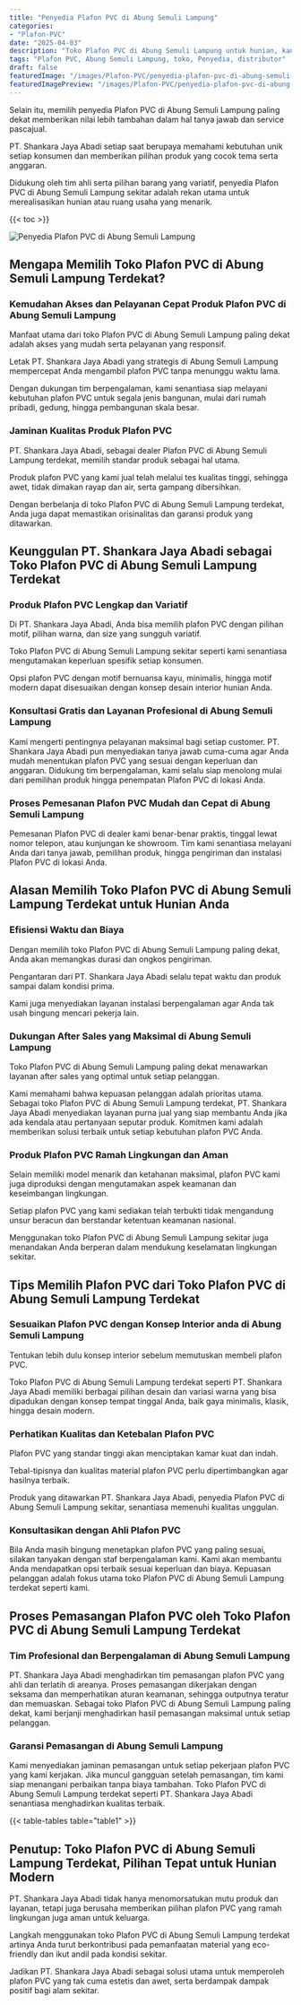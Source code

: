 ```yaml
---
title: "Penyedia Plafon PVC di Abung Semuli Lampung"
categories:
- "Plafon-PVC"
date: "2025-04-03"
description: "Toko Plafon PVC di Abung Semuli Lampung untuk hunian, kantor, serta ritel. Produk berkualitas, variasi motif, warna elegan, dengan jasa instalasi oleh tenaga ahli ahli serta garansi resmi!|Layanan penjualan Plafon PVC di Abung Semuli Lampung bagi kebutuhan rumah, perkantoran, atau gerai, beserta plafon unggulan dan instalasi oleh tim ahli dan kepastian resmi.|Pilihan Plafon PVC di Abung Semuli Lampung yang andal bagi tempat tinggal, perkantoran, serta toko, dengan material terbaik dan penempatan oleh tenaga ahli profesional serta jaminan resmi.|Distribusi Plafon PVC di Abung Semuli Lampung untuk rumah, office, serta toko, dengan produk unggulan dan pemasangan oleh tim profesional, dilengkapi dengan garansi resmi.}"
tags: "Plafon PVC, Abung Semuli Lampung, toko, Penyedia, distributor"
draft: false
featuredImage: "/images/Plafon-PVC/penyedia-plafon-pvc-di-abung-semuli-lampung.png"
featuredImagePreview: "/images/Plafon-PVC/penyedia-plafon-pvc-di-abung-semuli-lampung.png"
---
```


Selain itu, memilih penyedia Plafon PVC di Abung Semuli Lampung paling dekat memberikan nilai lebih tambahan dalam hal tanya jawab dan service pascajual.

PT. Shankara Jaya Abadi setiap saat berupaya memahami kebutuhan unik setiap konsumen dan memberikan pilihan produk yang cocok tema serta anggaran.

Didukung oleh tim ahli serta pilihan barang yang variatif, penyedia Plafon PVC di Abung Semuli Lampung sekitar adalah rekan utama untuk merealisasikan hunian atau ruang usaha yang menarik.

{{< toc >}}

![Penyedia Plafon PVC di Abung Semuli Lampung](/images/Plafon-PVC/Penyedia-Plafon-PVC-di-Abung-Semuli-Lampung.png)

## Mengapa Memilih Toko Plafon PVC di Abung Semuli Lampung Terdekat?

### Kemudahan Akses dan Pelayanan Cepat Produk Plafon PVC di Abung Semuli Lampung

Manfaat utama dari toko Plafon PVC di Abung Semuli Lampung paling dekat adalah akses yang mudah serta pelayanan yang responsif.

Letak PT. Shankara Jaya Abadi yang strategis di Abung Semuli Lampung mempercepat Anda mengambil plafon PVC tanpa menunggu waktu lama.

Dengan dukungan tim berpengalaman, kami senantiasa siap melayani kebutuhan plafon PVC untuk segala jenis bangunan, mulai dari rumah pribadi, gedung, hingga pembangunan skala besar.

### Jaminan Kualitas Produk Plafon PVC

PT. Shankara Jaya Abadi, sebagai dealer Plafon PVC di Abung Semuli Lampung terdekat, memilih standar produk sebagai hal utama.

Produk plafon PVC yang kami jual telah melalui tes kualitas tinggi, sehingga awet, tidak dimakan rayap dan air, serta gampang dibersihkan.

Dengan berbelanja di toko Plafon PVC di Abung Semuli Lampung terdekat, Anda juga dapat memastikan orisinalitas dan garansi produk yang ditawarkan.

## Keunggulan PT. Shankara Jaya Abadi sebagai Toko Plafon PVC di Abung Semuli Lampung Terdekat

### Produk Plafon PVC Lengkap dan Variatif

Di PT. Shankara Jaya Abadi, Anda bisa memilih plafon PVC dengan pilihan motif, pilihan warna, dan size yang sungguh variatif.

Toko Plafon PVC di Abung Semuli Lampung sekitar seperti kami senantiasa mengutamakan keperluan spesifik setiap konsumen.

Opsi plafon PVC dengan motif bernuansa kayu, minimalis, hingga motif modern dapat disesuaikan dengan konsep desain interior hunian Anda.

### Konsultasi Gratis dan Layanan Profesional di Abung Semuli Lampung

Kami mengerti pentingnya pelayanan maksimal bagi setiap customer. PT. Shankara Jaya Abadi pun menyediakan tanya jawab cuma-cuma agar Anda mudah menentukan plafon PVC yang sesuai dengan keperluan dan anggaran. Didukung tim berpengalaman, kami selalu siap menolong mulai dari pemilihan produk hingga penempatan Plafon PVC di lokasi Anda.

### Proses Pemesanan Plafon PVC Mudah dan Cepat di Abung Semuli Lampung

Pemesanan Plafon PVC di dealer kami benar-benar praktis, tinggal lewat nomor telepon, atau kunjungan ke showroom. Tim kami senantiasa melayani Anda dari tanya jawab, pemilihan produk, hingga pengiriman dan instalasi Plafon PVC di lokasi Anda.

## Alasan Memilih Toko Plafon PVC di Abung Semuli Lampung Terdekat untuk Hunian Anda

### Efisiensi Waktu dan Biaya

Dengan memilih toko Plafon PVC di Abung Semuli Lampung paling dekat, Anda akan memangkas durasi dan ongkos pengiriman.

Pengantaran dari PT. Shankara Jaya Abadi selalu tepat waktu dan produk sampai dalam kondisi prima.

Kami juga menyediakan layanan instalasi berpengalaman agar Anda tak usah bingung mencari pekerja lain.

### Dukungan After Sales yang Maksimal di Abung Semuli Lampung

Toko Plafon PVC di Abung Semuli Lampung paling dekat menawarkan layanan after sales yang optimal untuk setiap pelanggan.

Kami memahami bahwa kepuasan pelanggan adalah prioritas utama. Sebagai toko Plafon PVC di Abung Semuli Lampung terdekat, PT. Shankara Jaya Abadi menyediakan layanan purna jual yang siap membantu Anda jika ada kendala atau pertanyaan seputar produk. Komitmen kami adalah memberikan solusi terbaik untuk setiap kebutuhan plafon PVC Anda.

### Produk Plafon PVC Ramah Lingkungan dan Aman

Selain memiliki model menarik dan ketahanan maksimal, plafon PVC kami juga diproduksi dengan mengutamakan aspek keamanan dan keseimbangan lingkungan.

Setiap plafon PVC yang kami sediakan telah terbukti tidak mengandung unsur beracun dan berstandar ketentuan keamanan nasional.

Menggunakan toko Plafon PVC di Abung Semuli Lampung sekitar juga menandakan Anda berperan dalam mendukung keselamatan lingkungan sekitar.

## Tips Memilih Plafon PVC dari Toko Plafon PVC di Abung Semuli Lampung Terdekat

### Sesuaikan Plafon PVC dengan Konsep Interior anda di Abung Semuli Lampung

Tentukan lebih dulu konsep interior sebelum memutuskan membeli plafon PVC.

Toko Plafon PVC di Abung Semuli Lampung terdekat seperti PT. Shankara Jaya Abadi memiliki berbagai pilihan desain dan variasi warna yang bisa dipadukan dengan konsep tempat tinggal Anda, baik gaya minimalis, klasik, hingga desain modern.

### Perhatikan Kualitas dan Ketebalan Plafon PVC

Plafon PVC yang standar tinggi akan menciptakan kamar kuat dan indah.

Tebal-tipisnya dan kualitas material plafon PVC perlu dipertimbangkan agar hasilnya terbaik.

Produk yang ditawarkan PT. Shankara Jaya Abadi, penyedia Plafon PVC di Abung Semuli Lampung sekitar, senantiasa memenuhi kualitas unggulan.

### Konsultasikan dengan Ahli Plafon PVC

Bila Anda masih bingung menetapkan plafon PVC yang paling sesuai, silakan tanyakan dengan staf berpengalaman kami. Kami akan membantu Anda mendapatkan opsi terbaik sesuai keperluan dan biaya. Kepuasan pelanggan adalah fokus utama toko Plafon PVC di Abung Semuli Lampung terdekat seperti kami.

## Proses Pemasangan Plafon PVC oleh Toko Plafon PVC di Abung Semuli Lampung Terdekat

### Tim Profesional dan Berpengalaman di Abung Semuli Lampung

PT. Shankara Jaya Abadi menghadirkan tim pemasangan plafon PVC yang ahli dan terlatih di areanya. Proses pemasangan dikerjakan dengan seksama dan memperhatikan aturan keamanan, sehingga outputnya teratur dan memuaskan. Sebagai toko Plafon PVC di Abung Semuli Lampung paling dekat, kami berjanji menghadirkan hasil pemasangan maksimal untuk setiap pelanggan.

### Garansi Pemasangan di Abung Semuli Lampung

Kami menyediakan jaminan pemasangan untuk setiap pekerjaan plafon PVC yang kami kerjakan. Jika muncul gangguan setelah pemasangan, tim kami siap menangani perbaikan tanpa biaya tambahan. Toko Plafon PVC di Abung Semuli Lampung terdekat seperti PT. Shankara Jaya Abadi senantiasa menghadirkan kualitas terbaik.

{{< table-tables table="table1" >}}

## Penutup: Toko Plafon PVC di Abung Semuli Lampung Terdekat, Pilihan Tepat untuk Hunian Modern

PT. Shankara Jaya Abadi tidak hanya menomorsatukan mutu produk dan layanan, tetapi juga berusaha memberikan pilihan plafon PVC yang ramah lingkungan juga aman untuk keluarga.

Langkah menggunakan toko Plafon PVC di Abung Semuli Lampung terdekat artinya Anda turut berkontribusi pada pemanfaatan material yang eco-friendly dan ikut andil pada kondisi sekitar.

Jadikan PT. Shankara Jaya Abadi sebagai solusi utama untuk memperoleh plafon PVC yang tak cuma estetis dan awet, serta berdampak dampak positif bagi alam sekitar.

